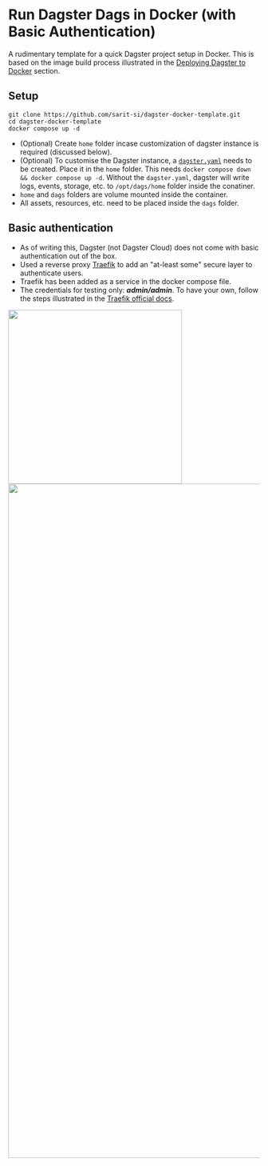 # **Run Dagster Dags in Docker (with Basic Authentication)**

A rudimentary template for a quick Dagster project setup in Docker. This is based on the image build process illustrated in the [Deploying Dagster to Docker](https://docs.dagster.io/deployment/guides/docker) section.

## **Setup**
```
git clone https://github.com/sarit-si/dagster-docker-template.git
cd dagster-docker-template
docker compose up -d
````

- (Optional) Create `home` folder incase customization of dagster instance is required (discussed below).
- (Optional) To customise the Dagster instance, a [`dagster.yaml`](https://docs.dagster.io/deployment/dagster-instance) needs to be created. Place it in the `home` folder. This needs `docker compose down && docker compose up -d`. Without the `dagster.yaml`, dagster will write logs, events, storage, etc. to `/opt/dags/home` folder inside the conatiner.
- `home` and `dags` folders are volume mounted inside the container.
- All assets, resources, etc. need to be placed inside the `dags` folder.


## **Basic authentication**

- As of writing this, Dagster (not Dagster Cloud) does not come with basic authentication out of the box.
- Used a reverse proxy [Traefik](https://doc.traefik.io/traefik/middlewares/http/basicauth/) to add an "at-least some" secure layer to authenticate users.
- Traefik has been added as a service in the docker compose file.
- The credentials for testing only: ***admin/admin***. To have your own, follow the steps illustrated in the [Traefik official docs](https://doc.traefik.io/traefik/middlewares/http/basicauth/).

<img src="./login_screen.png" align="centre" width="348">

<img src="./main_page.png" width="1348">

